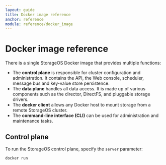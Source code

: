 ```yaml
---
layout: guide
title: Docker image reference
anchor: reference
module: reference/docker_image
---
```



# Docker image reference

There is a single StorageOS Docker image that provides multiple functions:

* The **control plane** is responsible for cluster configuration and administration.  It contains the API, the Web console, scheduler, message bus and key-value store persistence.
* The **data plane** handles all data access.  It is made up of various components such as the director, DirectFS, and pluggable storage drivers.
* The **docker client** allows any Docker host to mount storage from a remote StorageOS cluster.
* The **command-line interface (CLI)** can be used for administration and maintenance tasks.

## Control plane

To run the StorageOS control plane, specify the `server` parameter:

```
docker run
```


